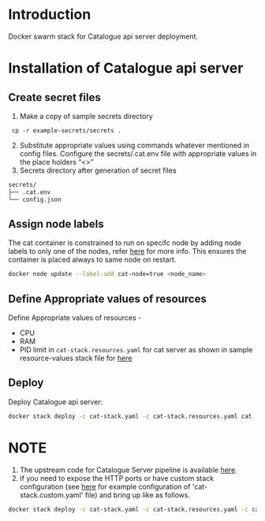 # Introduction
Docker swarm stack for Catalogue api server deployment.

# Installation of Catalogue api server
## Create secret files
1. Make a copy of sample secrets directory 
```console
 cp -r example-secrets/secrets .
```
2. Substitute appropriate values using commands whatever mentioned in config files. Configure the secrets/.cat.env file with appropriate values in the place holders “<>”
3. Secrets directory after generation of secret files
```sh
secrets/
├── .cat.env
└── config.json
```
## Assign node labels
 The cat container is constrained to run on specifc node by adding node labels to only one of the nodes, refer [here](https://docs.docker.com/engine/swarm/services/#placement-constraints) for more info. This ensures the container is placed always to same node on restart.
```sh
docker node update --label-add cat-node=true <node_name>
```
## Define Appropriate values of resources

Define Appropriate values of resources -
- CPU 
- RAM 
- PID limit 
in `cat-stack.resources.yaml` for cat server as shown in sample resource-values stack file for [here](example-cat-stack.resources.yaml)

## Deploy
Deploy Catalogue api server:
```sh
docker stack deploy -c cat-stack.yaml -c cat-stack.resources.yaml cat
```
# NOTE
1. The upstream code for Catalogue Server pipeline is available [here](https://github.com/datakaveri/iudx-catalogue-server).
2. If you need to expose the HTTP ports or have custom stack configuration (see [here](example-cat-stack.custom.yaml) for example configuration of 'cat-stack.custom.yaml' file)  and bring up like as follows.
```sh
docker stack deploy -c cat-stack.yaml -c cat-stack.resources.yaml -c cat-stack.custom.yaml cat
```

